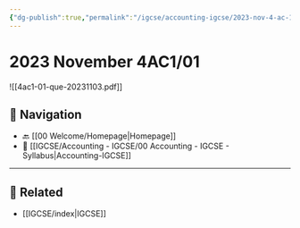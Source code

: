 ```yaml
---
{"dg-publish":true,"permalink":"/igcse/accounting-igcse/2023-nov-4-ac-1-01/","created":"2025-06-16T07:48:47.328+03:00","updated":"2025-06-16T07:52:49.243+03:00"}
---
```


# 2023 November 4AC1/01

![[4ac1-01-que-20231103.pdf]]


## 🧭 Navigation

- 🔙 [[00 Welcome/Homepage\|Homepage]]
- 📁 [[IGCSE/Accounting - IGCSE/00 Accounting - IGCSE - Syllabus\|Accounting-IGCSE]]

---

## 🔗 Related

- [[IGCSE/index\|IGCSE]]
